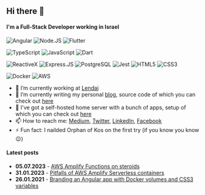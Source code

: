 ## Hi there 👋

#### I'm a Full-Stack Developer working in Israel

![Angular](https://img.shields.io/badge/Angular-DD0031?style=for-the-badge&logo=angular&logoColor=white)
![Node.JS](https://img.shields.io/badge/Node.js-43853D?style=for-the-badge&logo=node.js&logoColor=white)
![Flutter](https://img.shields.io/badge/Flutter-02569B?style=for-the-badge&logo=flutter&logoColor=white)

![TypeScript](https://img.shields.io/badge/TypeScript-007ACC?style=for-the-badge&logo=typescript&logoColor=white)
![JavaScript](https://img.shields.io/badge/JavaScript-F7DF1E?style=for-the-badge&logo=JavaScript&logoColor=white)
![Dart](https://img.shields.io/badge/Dart-0175C2?style=for-the-badge&logo=dart&logoColor=white)

![ReactiveX](https://img.shields.io/badge/ReactiveX-B7178C?style=for-the-badge&logo=ReactiveX&logoColor=white)
![Express.JS](https://img.shields.io/badge/Express.js-404D59?style=for-the-badge)
![PostgreSQL](https://img.shields.io/badge/PostgreSQL-316192?style=for-the-badge&logo=postgresql&logoColor=white)
![Jest](https://img.shields.io/badge/Jest-323330?style=for-the-badge&logo=Jest&logoColor=white)
![HTML5](https://img.shields.io/badge/HTML5-E34F26?style=for-the-badge&logo=html5&logoColor=white)
![CSS3](https://img.shields.io/badge/CSS3-1572B6?style=for-the-badge&logo=css3&logoColor=white)

![Docker](https://img.shields.io/badge/docker-%230db7ed.svg?style=for-the-badge&logo=docker&logoColor=white)
![AWS](https://img.shields.io/badge/Amazon_AWS-FF9900?style=for-the-badge&logo=amazonaws&logoColor=white)

- 🔭 I’m currently working at [Lendai](https://lendai.us)
- 🌱 I’m currently writing my personal [blog](https://vorant94.io), source code of which you can check out [here](https://github.com/vorant94/digital-garden)
- 🐧 I've got a self-hosted home server with a bunch of apps, setup of which you can check out [here](https://github.com/vorant94/raspberry-pi)
- 📫 How to reach me: [Medium](https://vorant94.medium.com/), [Twitter](https://twitter.com/vorant94), [LinkedIn](https://linkedin.com/in/vorant94/), [Facebook](https://facebook.com/vorant94)
- ⚡ Fun fact: I nailded Orphan of Kos on the first try (if you know you know😉)

#### Latest posts

- **05.07.2023** - [AWS Amplify Functions on steroids](https://www.vorant94.io/posts/aws-amplify-functions-on-steroids)
- **31.01.2023** - [Pitfalls of AWS Amplify Serverless containers](https://www.vorant94.io/posts/pitfalls-of-aws-amplify-serverless-containers)
- **26.01.2021** - [Branding an Angular app with Docker volumes and CSS3 variables](https://www.vorant94.io/posts/branding-an-angular-app-with-docker-volumes-and-css3-variables)

